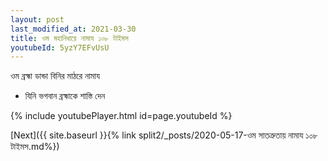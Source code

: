 ```yaml
---
layout: post
last_modified_at: 2021-03-30
title: ওম মহানিধায়ে নামায ১০৮ টাইমস
youtubeId: 5yzY7EFvUsU
---
```

 
 
 ওম ব্রহ্মা ডান্ডা বিনির মাঠরে নামায  
 
 -  যিনি ভগবান ব্রহ্মাকে শাস্তি দেন 
 
  
 
  
 
 
 
 
 
 


{% include youtubePlayer.html id=page.youtubeId %}
 
[Next]({{ site.baseurl }}{% link  split2/_posts/2020-05-17-ওম সাতত্রুতায় নামায ১০৮ টাইমস.md%})
 
